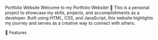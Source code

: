 Portfolio Website
Welcome to my Portfolio Website! 🌟 This is a personal project to showcase my skills, projects, and accomplishments as a developer. Built using HTML, CSS, and JavaScript, this website highlights my journey and serves as a creative way to connect with others.

🌟 Features
